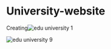 # University-website
Creating![edu university 1](https://user-images.githubusercontent.com/104976452/171838556-493a2e41-4255-425f-8a57-9caf34bb480a.png)

![edu university 9](https://user-images.githubusercontent.com/104976452/171838739-efd08d81-1936-488c-aa4a-3510378ecada.png)
